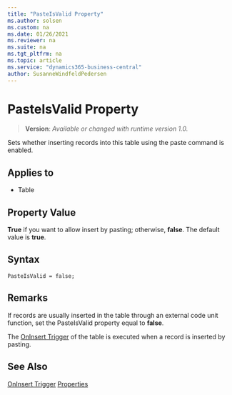 ```yaml
---
title: "PasteIsValid Property"
ms.author: solsen
ms.custom: na
ms.date: 01/26/2021
ms.reviewer: na
ms.suite: na
ms.tgt_pltfrm: na
ms.topic: article
ms.service: "dynamics365-business-central"
author: SusanneWindfeldPedersen
---
```

[//]: # (START>DO_NOT_EDIT)
[//]: # (IMPORTANT:Do not edit any of the content between here and the END>DO_NOT_EDIT.)
[//]: # (Any modifications should be made in the .xml files in the ModernDev repo.)
# PasteIsValid Property
> **Version**: _Available or changed with runtime version 1.0._

Sets whether inserting records into this table using the paste command is enabled.

## Applies to
-   Table

[//]: # (IMPORTANT: END>DO_NOT_EDIT)


## Property Value  

**True** if you want to allow insert by pasting; otherwise, **false**. The default value is **true**.  
 
## Syntax

```AL
PasteIsValid = false;
```

## Remarks

If records are usually inserted in the table through an external code unit function, set the PasteIsValid property equal to **false**.  
  
The [OnInsert Trigger](../triggers/devenv-oninsert-trigger.md) of the table is executed when a record is inserted by pasting.  
  
## See Also  

[OnInsert Trigger](../triggers/devenv-oninsert-trigger.md)
[Properties](devenv-properties.md)
